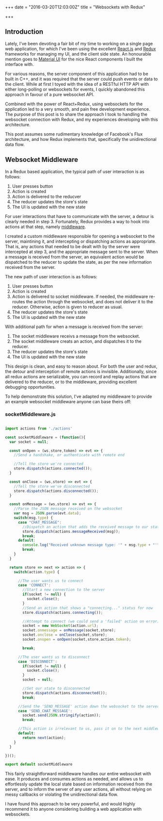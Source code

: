 +++
date = "2016-03-20T12:03:00Z"
title = "Websockets with Redux"

+++

## Introduction

Lately, I've been devoting a fair bit of my time to working on a single page
web application, for which I've been using the excellent [React.js](https://facebook.github.io/react/)
and [Redux](http://redux.js.org) frameworks for managing my UI, and the client
side state. An honourable mention goes to [Material UI](http://material-ui.com)
for the nice React components I built the interface with.

For various reasons, the server component of this application had to be built in
C++, and it was required that the server could push events or data to the client.
While at first I toyed with the idea of a RESTful HTTP API with either long-polling
or websockets for events, I quickly abandoned this approach in favour of a pure
websocket API.

Combined with the power of React+Redux, using websockets for the application led
to a very smooth, and pain free development experience. The purpose of this post
is to share the approach I took to handling the websocket connection with Redux,
and my experiences developing with this architecture.

This post assumes some rudimentary knowledge of Facebook's Flux architecture,
and how Redux implements that, specifically the unidirectional data flow.

## Websocket Middleware

In a Redux based application, the typical path of user interaction is as follows:

1. User presses button
2. Action is created
3. Action is delivered to the reducver
4. The reducer updates the store's state
5. The UI is updated with the new state

For user interactions that have to communicate with the server, a detour is
clearly needed in step 3. Fortunately, Redux provides a way to hook into actions
at that step, namely [middleware](http://redux.js.org/docs/advanced/Middleware.html).

I created a custom middleware responsible for opening a websocket to the server,
maintining it, and intercepting or dispatching actions as appropriate. That is,
any actions that needed to be dealt with by the server were intercepted at
step 3, and the appropriate message sent to the server. When a message is
received from the server, an equivalent action would be dispatched to the reducer
to update the state, as per the new information received from the server.

The new path of user interaction is as follows:

1. User presses button
2. Action is created
3. Action is delivered to socket middleware. If needed, the middleware re-routes
   the action through the websocket, and does not deliver it to the reducer.
   Otherwise, action is given to reducer as usual.
4. The reducer updates the store's state
5. The UI is updated with the new state

With additional path for when a message is received from the server:

1. The socket middleware receivs a message from the websocket.
2. The socket middleware creats an action, and dispatches it to the reducer.
3. The reducer updates the store's state
4. The UI is updated with the new state

This design is clean, and easy to reason about. For both the user and redux, the
detour and interception of remote actions is invisible. Additionally, since all
redux actions are serializable, you can record and replay actions that are
delivered to the reducer, or to the middleware, providing excellent debugging
opportunities.

To help demonstrate this solution, I've adapted my middleware to provide an
example websocket middleware anyone can base theirs off:

### socketMiddleware.js
```javascript

import actions from './actions'

const socketMiddleware = (function(){ 
  var socket = null;

  const onOpen = (ws,store,token) => evt => {
    //Send a handshake, or authenticate with remote end

    //Tell the store we're connected
    store.dispatch(actions.connected());
  }

  const onClose = (ws,store) => evt => {
    //Tell the store we've disconnected
    store.dispatch(actions.disconnected());
  }

  const onMessage = (ws,store) => evt => {
    //Parse the JSON message received on the websocket
    var msg = JSON.parse(evt.data);
    switch(msg.type) {
      case "CHAT_MESSAGE":
        //Dispatch an action that adds the received message to our state
        store.dispatch(actions.messageReceived(msg));
        break;
      default:
        console.log("Received unknown message type: '" + msg.type + "'");
        break;
    }
  }

  return store => next => action => {
    switch(action.type) {

      //The user wants us to connect
      case 'CONNECT':
        //Start a new connection to the server
        if(socket != null) {
          socket.close();
        }
        //Send an action that shows a "connecting..." status for now
        store.dispatch(actions.connecting());

        //Attempt to connect (we could send a 'failed' action on error)
        socket = new WebSocket(action.url);
        socket.onmessage = onMessage(socket,store);
        socket.onclose = onClose(socket,store);
        socket.onopen = onOpen(socket,store,action.token);

        break;

      //The user wants us to disconnect
      case 'DISCONNECT':
        if(socket != null) {
          socket.close();
        }
        socket = null;

        //Set our state to disconnected
        store.dispatch(actions.disconnected());
        break;

      //Send the 'SEND_MESSAGE' action down the websocket to the server
      case 'SEND_CHAT_MESSAGE':
        socket.send(JSON.stringify(action));
        break;

      //This action is irrelevant to us, pass it on to the next middleware
      default:
        return next(action);
    }
  }

})();

export default socketMiddleware
```

This fairly straightforward middleware handles our entire websocket with ease.
It produces and consumes actions as needed, and allows us to effortlessly
update the local state based on information received from the server, and to
inform the server of any user actions, all without relying on messy callbacks
or violating the unidirectional data flow.

I have found this approach to be very powerful, and would highly recommend it
to anyone considering building a web application with websockets.
